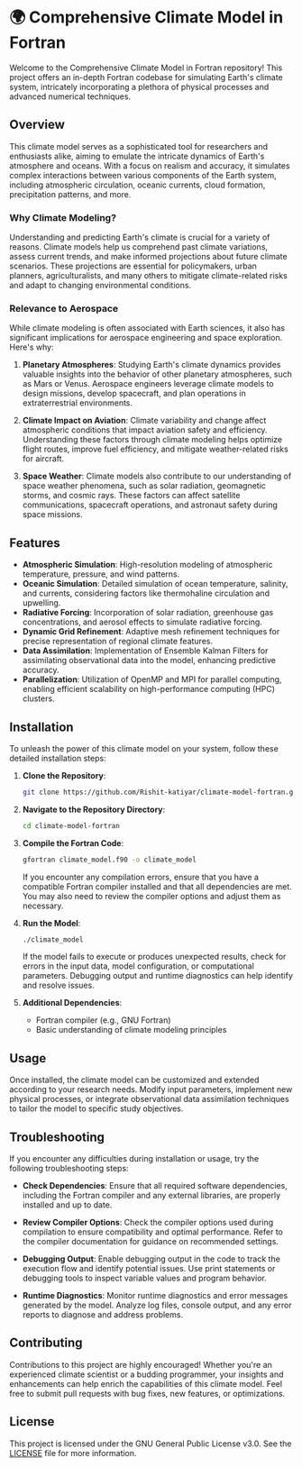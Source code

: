 # 🌍 Comprehensive Climate Model in Fortran

Welcome to the Comprehensive Climate Model in Fortran repository! This project offers an in-depth Fortran codebase for simulating Earth's climate system, intricately incorporating a plethora of physical processes and advanced numerical techniques.

## Overview

This climate model serves as a sophisticated tool for researchers and enthusiasts alike, aiming to emulate the intricate dynamics of Earth's atmosphere and oceans. With a focus on realism and accuracy, it simulates complex interactions between various components of the Earth system, including atmospheric circulation, oceanic currents, cloud formation, precipitation patterns, and more.

### Why Climate Modeling?

Understanding and predicting Earth's climate is crucial for a variety of reasons. Climate models help us comprehend past climate variations, assess current trends, and make informed projections about future climate scenarios. These projections are essential for policymakers, urban planners, agriculturalists, and many others to mitigate climate-related risks and adapt to changing environmental conditions.

### Relevance to Aerospace

While climate modeling is often associated with Earth sciences, it also has significant implications for aerospace engineering and space exploration. Here's why:

1. **Planetary Atmospheres**: Studying Earth's climate dynamics provides valuable insights into the behavior of other planetary atmospheres, such as Mars or Venus. Aerospace engineers leverage climate models to design missions, develop spacecraft, and plan operations in extraterrestrial environments.

2. **Climate Impact on Aviation**: Climate variability and change affect atmospheric conditions that impact aviation safety and efficiency. Understanding these factors through climate modeling helps optimize flight routes, improve fuel efficiency, and mitigate weather-related risks for aircraft.

3. **Space Weather**: Climate models also contribute to our understanding of space weather phenomena, such as solar radiation, geomagnetic storms, and cosmic rays. These factors can affect satellite communications, spacecraft operations, and astronaut safety during space missions.

## Features

- **Atmospheric Simulation**: High-resolution modeling of atmospheric temperature, pressure, and wind patterns.
- **Oceanic Simulation**: Detailed simulation of ocean temperature, salinity, and currents, considering factors like thermohaline circulation and upwelling.
- **Radiative Forcing**: Incorporation of solar radiation, greenhouse gas concentrations, and aerosol effects to simulate radiative forcing.
- **Dynamic Grid Refinement**: Adaptive mesh refinement techniques for precise representation of regional climate features.
- **Data Assimilation**: Implementation of Ensemble Kalman Filters for assimilating observational data into the model, enhancing predictive accuracy.
- **Parallelization**: Utilization of OpenMP and MPI for parallel computing, enabling efficient scalability on high-performance computing (HPC) clusters.

## Installation

To unleash the power of this climate model on your system, follow these detailed installation steps:

1. **Clone the Repository**: 
   ```bash
   git clone https://github.com/Rishit-katiyar/climate-model-fortran.git
   ```

2. **Navigate to the Repository Directory**: 
   ```bash
   cd climate-model-fortran
   ```

3. **Compile the Fortran Code**: 
   ```bash
   gfortran climate_model.f90 -o climate_model
   ```

   If you encounter any compilation errors, ensure that you have a compatible Fortran compiler installed and that all dependencies are met. You may also need to review the compiler options and adjust them as necessary.

4. **Run the Model**: 
   ```bash
   ./climate_model
   ```

   If the model fails to execute or produces unexpected results, check for errors in the input data, model configuration, or computational parameters. Debugging output and runtime diagnostics can help identify and resolve issues.

5. **Additional Dependencies**:
   - Fortran compiler (e.g., GNU Fortran)
   - Basic understanding of climate modeling principles

## Usage

Once installed, the climate model can be customized and extended according to your research needs. Modify input parameters, implement new physical processes, or integrate observational data assimilation techniques to tailor the model to specific study objectives.

## Troubleshooting

If you encounter any difficulties during installation or usage, try the following troubleshooting steps:

- **Check Dependencies**: Ensure that all required software dependencies, including the Fortran compiler and any external libraries, are properly installed and up to date.

- **Review Compiler Options**: Check the compiler options used during compilation to ensure compatibility and optimal performance. Refer to the compiler documentation for guidance on recommended settings.

- **Debugging Output**: Enable debugging output in the code to track the execution flow and identify potential issues. Use print statements or debugging tools to inspect variable values and program behavior.

- **Runtime Diagnostics**: Monitor runtime diagnostics and error messages generated by the model. Analyze log files, console output, and any error reports to diagnose and address problems.

## Contributing

Contributions to this project are highly encouraged! Whether you're an experienced climate scientist or a budding programmer, your insights and enhancements can help enrich the capabilities of this climate model. Feel free to submit pull requests with bug fixes, new features, or optimizations.

## License

This project is licensed under the GNU General Public License v3.0. See the [LICENSE](LICENSE) file for more information.
